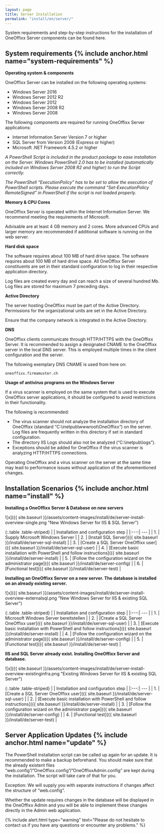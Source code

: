 ```yaml
---
layout: page
title: Server Installation
permalink: "install/en/server/"
---
```


System requirements and step-by-step instructions for the installation of OneOffixx Server components can be found here.

## <i class="fa fa-wrench" aria-hidden="true"></i> System requirements {% include anchor.html name="system-requirements" %}

__Operating system & components__

OneOffixx Server can be installed on the following operating systems:

* Windows Server 2016
* Windows Server 2012 R2
* Windows Server 2012
* Windows Server 2008 R2
* Windows Server 2008

The following components are required for running OneOffixx Server applications:

* Internet Information Server Version 7 or higher
* SQL Server from Version 2008 (Express or higher)
* Microsoft .NET Framework 4.5.2 or higher

*A PowerShell Script is included in the product package to ease installation on the Server. Windows PowerShell 2.0 has to be installed (automatically included on Windows Server 2008 R2 and higher) to run the Script correctly.*

*The PowerShell “ExecutionPolicy” has to be set to allow the execution of PowerShell scripts. Please execute the command “Set-ExecutionPolicy RemoteSigned” in PowerShell if the script is not loaded properly.*

__Memory & CPU Cores__

OneOffixx Server is operated within the Internet Information Server. We recommend meeting the requirements of Microsoft.

Advisable are at least 4 GB memory and 2 cores. More advanced CPUs and larger memory are recommended if additional software is running on the web server.

__Hard disk space__

The software requires about 100 MB of hard drive space. The software requires about 100 MB of hard drive space. All OneOffixx Server constituents are set in their standard configuration to log in their respective application directory.

Log files are created every day and can reach a size of several hundred Mb. Log files are stored for maximum 7 preceding days.

__Active Directory__

The server hosting OneOffixx must be part of the Active Directory. Permissions for the organizational units are set in the Active Directory.

Ensure that the company network is integrated in the Active Directory.

__DNS__

OneOffixx clients communicate through HTTP/HTTPS with the OneOffixx Server. It is recommended to assign a designated CNAME to the OneOffixx server in the local DNS server. This is employed multiple times in the client configuration and the server.

The following exemplary DNS CNAME is used from here on:

    oneoffixx.firmamuster.ch

__Usage of antivirus programs on the Windows Server__

If a virus scanner is employed on the same system that is used to execute OneOffixx server applications, it should be configured to avoid restrictions in their functionality.

The following is recommended:

* The virus scanner should not analyze the installation directory of OneOffixx (standard “C:\inetpub\wwwroot\OneOffixx“) on the server. Log files are frequently written in this directory if set in standard configuration.
* The directory IIS Logs should also not be analyzed (“C:\inetpub\logs”).
* Exceptions should be added for OneOffixx if the virus scanner is analyzing HTTP/HTTPS connections.

Operating OneOffixx and a virus scanner on the server at the same time may lead to performance issues without application of the aforementioned changes.

## <i class="fa fa-cogs" aria-hidden="true"></i> Installation Scenarios {% include anchor.html name="install" %}

__Installing a OneOffixx Server & Database on new servers__

![x]({{ site.baseurl }}/assets/content-images/install/de/server-install-overview-single.png "New Windows Server for IIS & SQL Server")

{:.table .table-striped}
|     | Installation and configuration step | 
|:---:| --- |
| 1.  | Supply Microsoft Windows Server |
| 2.  | [Install SQL Server]({{ site.baseurl }}/install/de/server-sql-install) |
| 3.  | [Create a SQL Server OneOffixx user]({{ site.baseurl }}/install/de/server-sql-user) |
| 4.  | [Execute basic installation with PowerShell and follow instructions]({{ site.baseurl }}/install/de/server-install) |
| 5.  | [Follow the configuration wizard on the administrator page]({{ site.baseurl }}/install/de/server-config) |
| 6.  | [Functional test]({{ site.baseurl }}/install/de/server-test) |

__Installing an OneOffixx Server on a new server. The database is installed on an already existing server.__

![x]({{ site.baseurl }}/assets/content-images/install/de/server-install-overview-externalsql.png "New Windows Server for IIS & existing SQL Server")

{:.table .table-striped}
|     | Installation and configuration step | 
|:---:| --- |
| 1.  | Microsoft Windows Server bereitstellen | 
| 2.  | [Create a SQL Server OneOffixx user]({{ site.baseurl }}/install/de/server-sql-user) |
| 3.  | [Execute basic installation with PowerShell and follow instructions]({{ site.baseurl }}/install/de/server-install) |
| 4.  | [Follow the configuration wizard on the administrator page]({{ site.baseurl }}/install/de/server-config) |
| 5.  | [Functional test]({{ site.baseurl }}/install/de/server-test) |

__IIS and SQL Server already exist. Installing OneOffixx Server and database.__

![x]({{ site.baseurl }}/assets/content-images/install/de/server-install-overview-existinginfra.png "Existing Windows Server for IIS & existing SQL Server")

{:.table .table-striped}
|     | Installation and configuration step | 
|:---:| --- |
| 1.  | [Create a SQL Server OneOffixx user]({{ site.baseurl }}/install/de/server-sql-user) |
| 2.  | [Execute basic installation with PowerShell and follow instructions]({{ site.baseurl }}/install/de/server-install) |
| 3.  | [Follow the configuration wizard on the administrator page]({{ site.baseurl }}/install/de/server-config) |
| 4.  | [Functional test]({{ site.baseurl }}/install/de/server-test) |

## <i class="fa fa-refresh" aria-hidden="true"></i> Server Application Updates {% include anchor.html name="update" %}

The PowerShell installation script can be called up again for an update. It is recommended to make a backup beforehand. You should make sure that the already existent files “web.config”/”OneOffixx.config”/”OneOffixxAdmin.config” are kept during the installation. The script will take care of that for you.

Exception: We will supply you with separate instructions if changes affect the structure of “web.config”.

Whether the update requires changes in the database will be displayed in the OneOffixx Admin and you will be able to implement these changes directly in the Admin web application.

{% include alert.html type="warning" text="Please do not hesitate to contact us if you have any questions or encounter any problems." %}
